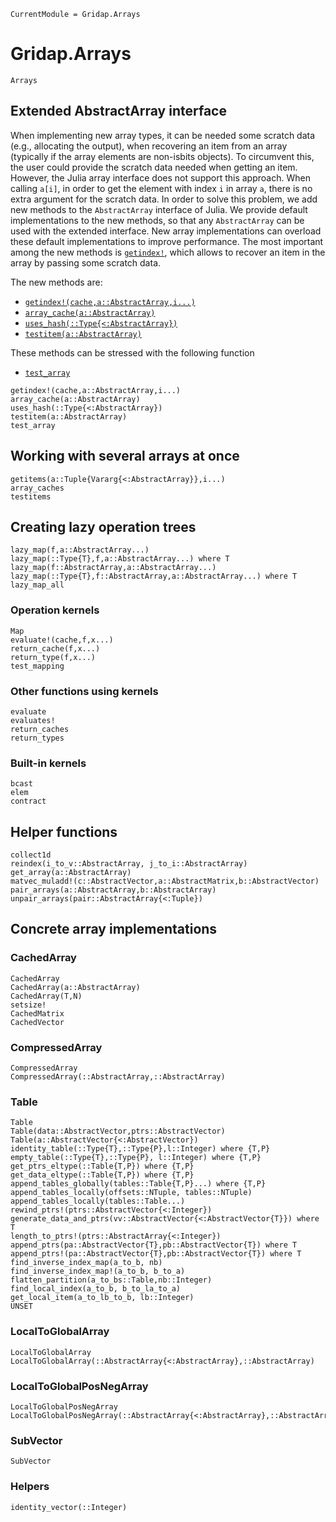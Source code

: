 
```@meta
CurrentModule = Gridap.Arrays
```
# Gridap.Arrays

```@docs
Arrays
```

## Extended AbstractArray interface

When implementing new array types, it can be needed some scratch data (e.g., allocating the output), when recovering an item from an array (typically if the array elements are non-isbits objects). To circumvent this, the user could provide the scratch data needed when getting an item. However, the Julia array interface does not support this approach. When calling `a[i]`, in order to get the element with index `i` in array `a`, there is no extra argument for the scratch data. In order to solve this problem, we add new methods to the `AbstractArray` interface of Julia. We provide default implementations to the new methods, so that any `AbstractArray` can be used with the extended interface. New array implementations can overload these default implementations to improve performance. The most important among the new methods is [`getindex!`](@ref), which allows to recover an item in the array by passing some scratch data.

The new methods are:
- [`getindex!(cache,a::AbstractArray,i...)`](@ref)
- [`array_cache(a::AbstractArray)`](@ref)
- [`uses_hash(::Type{<:AbstractArray})`](@ref)
- [`testitem(a::AbstractArray)`](@ref)

These methods can be stressed with the following function
- [`test_array`](@ref)

```@docs
getindex!(cache,a::AbstractArray,i...)
array_cache(a::AbstractArray)
uses_hash(::Type{<:AbstractArray})
testitem(a::AbstractArray)
test_array
```

## Working with several arrays at once

```@docs
getitems(a::Tuple{Vararg{<:AbstractArray}},i...)
array_caches
testitems
```

## Creating lazy operation trees

```@docs
lazy_map(f,a::AbstractArray...)
lazy_map(::Type{T},f,a::AbstractArray...) where T
lazy_map(f::AbstractArray,a::AbstractArray...)
lazy_map(::Type{T},f::AbstractArray,a::AbstractArray...) where T
lazy_map_all
```

### Operation kernels

```@docs
Map
evaluate!(cache,f,x...)
return_cache(f,x...)
return_type(f,x...)
test_mapping
```

### Other functions using kernels

```@docs
evaluate
evaluates!
return_caches
return_types
```

### Built-in kernels

```@docs
bcast
elem
contract
```
## Helper functions

```@docs
collect1d
reindex(i_to_v::AbstractArray, j_to_i::AbstractArray)
get_array(a::AbstractArray)
matvec_muladd!(c::AbstractVector,a::AbstractMatrix,b::AbstractVector)
pair_arrays(a::AbstractArray,b::AbstractArray)
unpair_arrays(pair::AbstractArray{<:Tuple})
```

## Concrete array implementations

### CachedArray

```@docs
CachedArray
CachedArray(a::AbstractArray)
CachedArray(T,N)
setsize!
CachedMatrix
CachedVector
```
### CompressedArray

```@docs
CompressedArray
CompressedArray(::AbstractArray,::AbstractArray)
```

### Table

```@docs
Table
Table(data::AbstractVector,ptrs::AbstractVector)
Table(a::AbstractVector{<:AbstractVector})
identity_table(::Type{T},::Type{P},l::Integer) where {T,P}
empty_table(::Type{T},::Type{P}, l::Integer) where {T,P}
get_ptrs_eltype(::Table{T,P}) where {T,P}
get_data_eltype(::Table{T,P}) where {T,P}
append_tables_globally(tables::Table{T,P}...) where {T,P}
append_tables_locally(offsets::NTuple, tables::NTuple)
append_tables_locally(tables::Table...)
rewind_ptrs!(ptrs::AbstractVector{<:Integer})
generate_data_and_ptrs(vv::AbstractVector{<:AbstractVector{T}}) where T
length_to_ptrs!(ptrs::AbstractArray{<:Integer})
append_ptrs(pa::AbstractVector{T},pb::AbstractVector{T}) where T
append_ptrs!(pa::AbstractVector{T},pb::AbstractVector{T}) where T
find_inverse_index_map(a_to_b, nb)
find_inverse_index_map!(a_to_b, b_to_a)
flatten_partition(a_to_bs::Table,nb::Integer)
find_local_index(a_to_b, b_to_la_to_a)
get_local_item(a_to_lb_to_b, lb::Integer)
UNSET
```
### LocalToGlobalArray

```@docs
LocalToGlobalArray
LocalToGlobalArray(::AbstractArray{<:AbstractArray},::AbstractArray)
```

### LocalToGlobalPosNegArray

```@docs
LocalToGlobalPosNegArray
LocalToGlobalPosNegArray(::AbstractArray{<:AbstractArray},::AbstractArray,::AbstractArray)
```

### SubVector

```@docs
SubVector
```

### Helpers

```@docs
identity_vector(::Integer)
```
